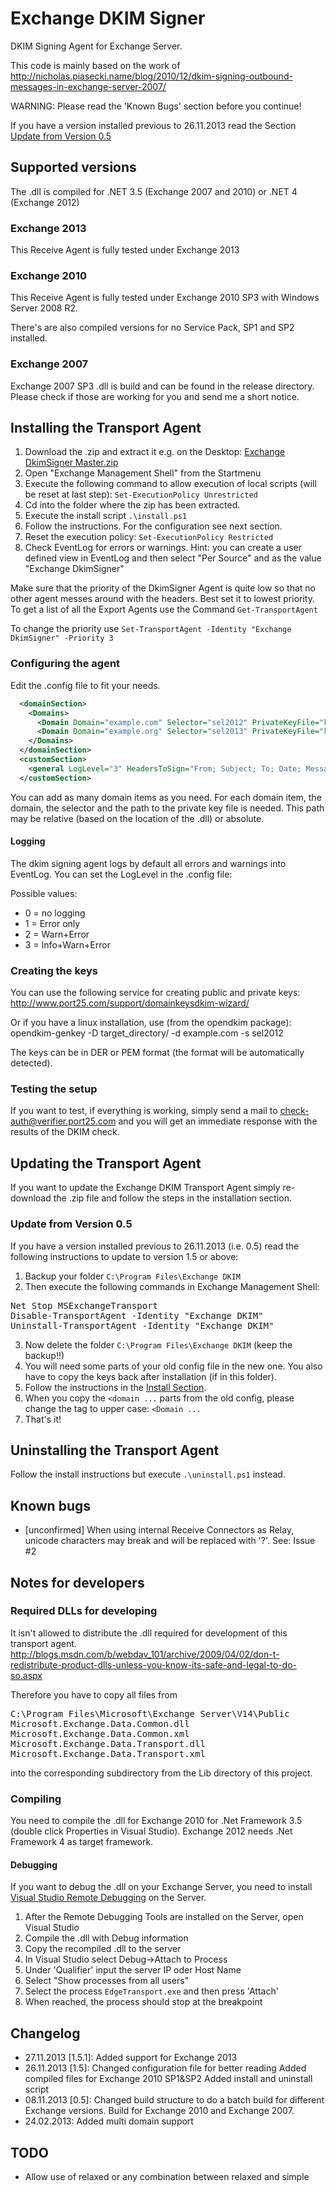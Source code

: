 Exchange DKIM Signer
=============

DKIM Signing Agent for Exchange Server.

This code is mainly based on the work of http://nicholas.piasecki.name/blog/2010/12/dkim-signing-outbound-messages-in-exchange-server-2007/

WARNING: Please read the 'Known Bugs' section before you continue!

If you have a version installed previous to 26.11.2013 read the Section [Update from Version 0.5](#update-from-version-05)

## Supported versions

The .dll is compiled for .NET 3.5 (Exchange 2007 and 2010) or .NET 4 (Exchange 2012)

### Exchange 2013

This Receive Agent is fully tested under Exchange 2013

### Exchange 2010

This Receive Agent is fully tested under Exchange 2010 SP3 with Windows Server 2008 R2.

There's are also compiled versions for no Service Pack, SP1 and SP2 installed.

### Exchange 2007

Exchange 2007 SP3 .dll is build and can be found in the release directory. Please check if those are working for you and send me a short notice.

## Installing the Transport Agent

1. Download the .zip and extract it e.g. on the Desktop: [Exchange DkimSigner Master.zip](https://github.com/Pro/dkim-exchange/archive/master.zip)
2. Open "Exchange Management Shell" from the Startmenu
3. Execute the following command to allow execution of local scripts (will be reset at last step): `Set-ExecutionPolicy Unrestricted`
4. Cd into the folder where the zip has been extracted.
5. Execute the install script `.\install.ps1`
6. Follow the instructions. For the configuration see next section.
7. Reset the execution policy: `Set-ExecutionPolicy Restricted`
8. Check EventLog for errors or warnings.
 Hint: you can create a user defined view in EventLog and then select "Per Source" and as the value "Exchange DkimSigner"

Make sure that the priority of the DkimSigner Agent is quite low so that no other agent messes around with the headers. Best set it to lowest priority.
To get a list of all the Export Agents use the Command `Get-TransportAgent`

To change the priority use `Set-TransportAgent -Identity "Exchange DkimSigner" -Priority 3`

### Configuring the agent
Edit the .config file to fit your needs.

```xml
  <domainSection>
    <Domains>
      <Domain Domain="example.com" Selector="sel2012" PrivateKeyFile="keys/example.com.private"/>
      <Domain Domain="example.org" Selector="sel2013" PrivateKeyFile="keys/example.org.private"/>
    </Domains>
  </domainSection>
  <customSection>
    <general LogLevel="3" HeadersToSign="From; Subject; To; Date; Message-ID;" Algorithm="RsaSha1" />
  </customSection>
```

You can add as many domain items as you need. For each domain item, the domain, the selector and the path to the private key file is needed.
This path may be relative (based on the location of the .dll) or absolute.

#### Logging
The dkim signing agent logs by default all errors and warnings into EventLog.
You can set the LogLevel in the .config file:

Possible values:
* 0 = no logging
* 1 = Error only
* 2 = Warn+Error
* 3 = Info+Warn+Error

### Creating the keys

You can use the following service for creating public and private keys:
http://www.port25.com/support/domainkeysdkim-wizard/

Or if you have a linux installation, use (from the opendkim package):
    opendkim-genkey -D target_directory/ -d example.com -s sel2012

The keys can be in DER or PEM format (the format will be automatically detected).
	
### Testing the setup

If you want to test, if everything is working, simply send a mail to check-auth@verifier.port25.com and you will get an immediate response with the results of the DKIM check.

## Updating the Transport Agent

If you want to update the Exchange DKIM Transport Agent simply re-download the .zip file and follow the steps in the installation section.

### Update from Version 0.5

If you have a version installed previous to 26.11.2013 (i.e. 0.5) read the following instructions to update to version 1.5 or above:

1. Backup your folder `C:\Program Files\Exchange DKIM`
2. Then execute the following commands in Exchange Management Shell:
<pre>
Net Stop MSExchangeTransport 
Disable-TransportAgent -Identity "Exchange DKIM" 
Uninstall-TransportAgent -Identity "Exchange DKIM" 
</pre>
3. Now delete the folder `C:\Program Files\Exchange DKIM` (keep the backup!!)
4. You will need some parts of your old config file in the new one. You also have to copy the keys back after installation (if in this folder).
5. Follow the instructions in the [Install Section](#installing-the-transport-agent).
6. When you copy the `<domain ...` parts from the old config, please change the tag to upper case: `<Domain ...`
7. That's it!

## Uninstalling the Transport Agent

Follow the install instructions but execute `.\uninstall.ps1` instead.

## Known bugs

* [unconfirmed] When using internal Receive Connectors as Relay, unicode characters may break and will be replaced with '?'. See: Issue #2

## Notes for developers

### Required DLLs for developing

It isn't allowed to distribute the .dll required for development of this transport agent.
http://blogs.msdn.com/b/webdav_101/archive/2009/04/02/don-t-redistribute-product-dlls-unless-you-know-its-safe-and-legal-to-do-so.aspx

Therefore you have to copy all files from 
<pre>
C:\Program Files\Microsoft\Exchange Server\V14\Public
Microsoft.Exchange.Data.Common.dll
Microsoft.Exchange.Data.Common.xml
Microsoft.Exchange.Data.Transport.dll
Microsoft.Exchange.Data.Transport.xml
</pre>
into the corresponding subdirectory from the Lib directory of this project.

### Compiling

You need to compile the .dll for Exchange 2010 for .Net Framework 3.5 (double click Properties in Visual Studio). Exchange 2012 needs .Net Framework 4 as target framework.

#### Debugging
If you want to debug the .dll on your Exchange Server, you need to install [Visual Studio Remote Debugging](http://msdn.microsoft.com/en-us/library/vstudio/bt727f1t.aspx) on the Server.

1. After the Remote Debugging Tools are installed on the Server, open Visual Studio
2. Compile the .dll with Debug information
3. Copy the recompiled .dll to the server
4. In Visual Studio select Debug->Attach to Process
5. Under 'Qualifier' input the server IP oder Host Name
6. Select "Show processes from all users"
7. Select the process `EdgeTransport.exe` and then press 'Attach'
8. When reached, the process should stop at the breakpoint

## Changelog

* 27.11.2013 [1.5.1]:
	Added support for Exchange 2013
* 26.11.2013 [1.5]:
	Changed configuration file for better reading
	Added compiled files for Exchange 2010 SP1&SP2
	Added install and uninstall script
* 08.11.2013 [0.5]:
    Changed build structure to do a batch build for different Exchange versions.
	Build for Exchange 2010 and Exchange 2007.
* 24.02.2013:
	Added multi domain support

## TODO

* Allow use of relaxed or any combination between relaxed and simple
